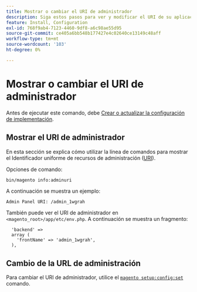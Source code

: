 ```yaml
---
title: Mostrar o cambiar el URI de administrador
description: Siga estos pasos para ver y modificar el URI de su aplicación de administración de Adobe Commerce o de Magento Open Source.
feature: Install, Configuration
exl-id: 768f9ab4-7123-4460-9df8-a6c98ae55d95
source-git-commit: ce405a6bb548b177427e4c02640ce13149c48aff
workflow-type: tm+mt
source-wordcount: '103'
ht-degree: 0%

---
```


# Mostrar o cambiar el URI de administrador

Antes de ejecutar este comando, debe [Crear o actualizar la configuración de implementación](deployment.md).

## Mostrar el URI de administrador

En esta sección se explica cómo utilizar la línea de comandos para mostrar el Identificador uniforme de recursos de administración ([URI](https://www.w3.org/Protocols/rfc2616/rfc2616-sec3.html#sec3.2)).

Opciones de comando:

```bash
bin/magento info:adminuri
```

A continuación se muestra un ejemplo:

```terminal
Admin Panel URI: /admin_1wgrah
```

También puede ver el URI de administrador en `<magento_root>/app/etc/env.php`. A continuación se muestra un fragmento:

```php?start_inline=1
  'backend' =>
  array (
    'frontName' => 'admin_1wgrah',
  ),
```

## Cambio de la URL de administración

Para cambiar el URI de administrador, utilice el [`magento setup:config:set`](deployment.md) comando.
